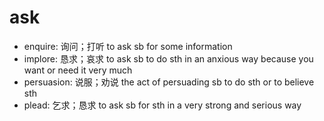 # ask

- enquire: 询问；打听 to ask sb for some information
- implore: 恳求；哀求 to ask sb to do sth in an anxious way because you want or need it very much
- persuasion: 说服；劝说 the act of persuading sb to do sth or to believe sth
- plead: 乞求；恳求 to ask sb for sth in a very strong and serious way
